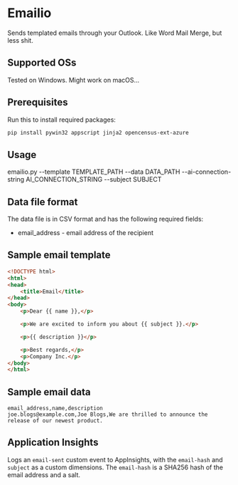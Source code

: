 # Emailio

Sends templated emails through your Outlook. Like Word Mail Merge, but less shit.

## Supported OSs

Tested on Windows. Might work on macOS...

## Prerequisites

Run this to install required packages:

```bash
pip install pywin32 appscript jinja2 opencensus-ext-azure
```

## Usage

emailio.py --template TEMPLATE_PATH --data DATA_PATH --ai-connection-string AI_CONNECTION_STRING --subject SUBJECT

## Data file format

The data file is in CSV format and has the following required fields:

* email_address - email address of the recipient

## Sample email template

```html
<!DOCTYPE html>
<html>
<head>
    <title>Email</title>
</head>
<body>
    <p>Dear {{ name }},</p>

    <p>We are excited to inform you about {{ subject }}.</p>

    <p>{{ description }}</p>

    <p>Best regards,</p>
    <p>Company Inc.</p>
</body>
</html>
```
## Sample email data

```csv
email_address,name,description
joe.blogs@example.com,Joe Blogs,We are thrilled to announce the release of our newest product.
```

## Application Insights

Logs an `email-sent` custom event to AppInsights, with the `email-hash` and `subject` as a custom dimensions. The `email-hash` is a SHA256 hash of the email address and a salt.
